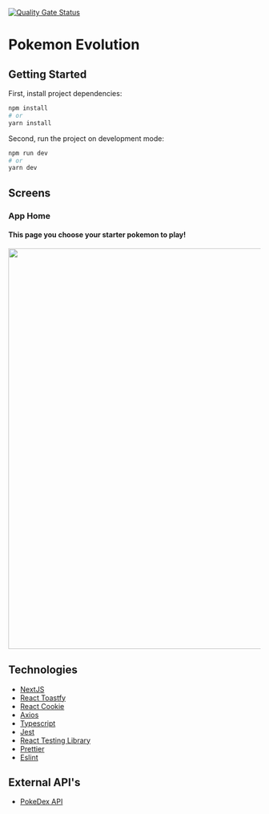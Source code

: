 [![Quality Gate Status](https://sonarcloud.io/api/project_badges/measure?project=lmarcosss_pokemon-evolution&metric=alert_status)](https://sonarcloud.io/summary/new_code?id=lmarcosss_pokemon-evolution)

# Pokemon Evolution

## Getting Started

First, install project dependencies:

```bash
npm install
# or
yarn install
```

Second, run the project on development mode:

```bash
npm run dev
# or
yarn dev
```

## Screens
### App Home
#### This page you choose your starter pokemon to play!
<p align="center">
  <img width="800px" src="https://user-images.githubusercontent.com/32651857/189775835-064e4f17-2d6c-44c7-957b-f5bde72b6e4c.png" />
</p>

## Technologies
* [NextJS](https://github.com/vercel/next.js)
* [React Toastfy](https://github.com/fkhadra/react-toastify)
* [React Cookie](https://github.com/reactivestack/cookies)
* [Axios](https://github.com/axios/axios)
* [Typescript](https://github.com/microsoft/TypeScript)
* [Jest](https://github.com/facebook/jest)
* [React Testing Library](https://github.com/testing-library/react-testing-library)
* [Prettier](https://github.com/prettier/prettier)
* [Eslint](https://github.com/eslint/eslint)

## External API's
* [PokeDex API](https://pokedevs.gitbook.io/pokedex/)
